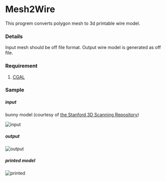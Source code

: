 Mesh2Wire
=====================================================
This progrem converts polygon mesh to 3d printable wire model.

### Details
Input mesh should be off file format.
Output wire model is generated as off file.

### Requirement
1. [CGAL](http://www.cgal.org/)

### Sample

##### input
bunny model (courtesy of [the Stanford 3D Scanning Repository](http://graphics.stanford.edu/data/3Dscanrep/))

![input](data/input.png)
##### output
![output](data/output.png)
##### printed model
![printed](data/printed.png)
